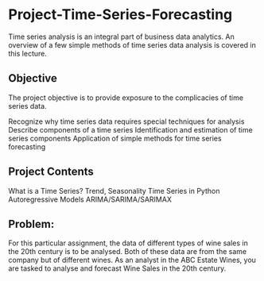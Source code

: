 # Project-Time-Series-Forecasting


Time series analysis is an integral part of business data analytics. An overview of a few simple methods of time series data analysis is covered in this lecture.


## Objective

The project objective is to provide exposure to the complicacies of time series data.

Recognize why time series data requires special techniques for analysis
Describe components of a time series
Identification and estimation of time series components
Application of simple methods for time series forecasting

## Project Contents

What is a Time Series?
Trend, Seasonality
Time Series in Python
Autoregressive Models 
ARIMA/SARIMA/SARIMAX

## Problem:

For this particular assignment, the data of different types of wine sales in the 20th century is to be analysed. Both of these data are from the same company but of different wines. As an analyst in the ABC Estate Wines, you are tasked to analyse and forecast Wine Sales in the 20th century.
